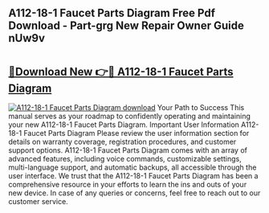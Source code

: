 ## A112-18-1 Faucet Parts Diagram Free Pdf Download - Part-grg New Repair Owner Guide nUw9v

# <h2><a href="http://dftmris.blite.top/?on=A112-18-1+Faucet+Parts+Diagram">🔗Download New 👉🔴 A112-18-1 Faucet Parts Diagram</a></h2>

[![A112-18-1 Faucet Parts Diagram download](https://i.imgur.com/lujVjoI.png)](http://dftmris.blite.top/?on=A112-18-1+Faucet+Parts+Diagram)
Your Path to Success This manual serves as your roadmap to confidently operating and maintaining your new A112-18-1 Faucet Parts Diagram. Important User Information A112-18-1 Faucet Parts Diagram Please review the user information section for details on warranty coverage, registration procedures, and customer support options. A112-18-1 Faucet Parts Diagram comes with an array of advanced features, including voice commands, customizable settings, multi-language support, and automatic backups, all accessible through the user interface. We trust that the A112-18-1 Faucet Parts Diagram has been a comprehensive resource in your efforts to learn the ins and outs of your new device. In case of any queries or concerns, feel free to reach out to our customer service.
